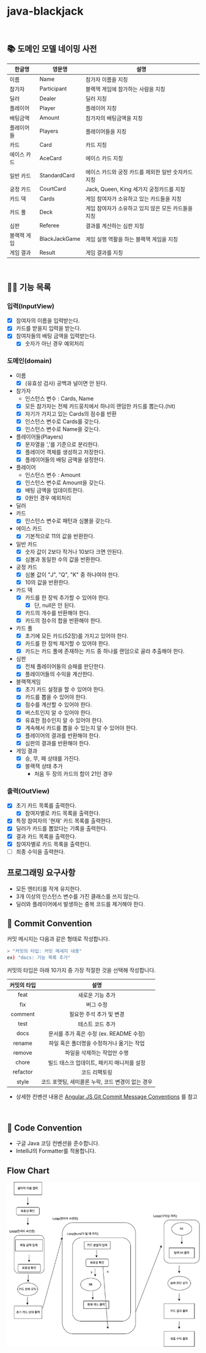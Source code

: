 # java-blackjack

<br>

## 📚 도메인 모델 네이밍 사전

| 한글명    | 영문명           | 설명                            |
|--------|---------------|-------------------------------|
| 이름     | Name          | 참가자 이름을 지칭
| 참가자    | Participant   | 블랙잭 게임에 참가하는 사람을 지칭           |
| 딜러     | Dealer        | 딜러 지칭                         |
| 플레이어   | Player        | 플레이어 지칭                       |
| 배팅금액 | Amount | 참가자의 배팅금액을 지칭|
| 플레이어들  | Players       | 플레이어들을 지칭                     |
| 카드     | Card          | 카드 지칭                         |
| 에이스 카드 | AceCard       | 에이스 카드 지칭                     |
| 일반 카드  | StandardCard  | 에이스 카드와 궁정 카드를 제외한 일반 숫자카드 지칭 |
| 궁정 카드  | CourtCard     | Jack, Queen, King 세가지 궁정카드를 지칭 |
| 카드 덱   | Cards         | 게임 참여자가 소유하고 있는 카드들을 지칭       |
| 카드 풀   | Deck          | 게임 참여자가 소유하고 있지 않은 모든 카드들을 지칭 |
| 심판     | Referee       | 결과를 계산하는 심판 지칭  |
| 블랙잭 게임 | BlackJackGame | 게임 실행 역활을 하는 블랙잭 게임을 지칭 | 
| 게임 결과  | Result | 게임 결과를 지칭 |

<br>

## 👨‍🍳 기능 목록

### 입력(InputView)

- [x] 참여자의 이름을 입력받는다.
- [x] 카드를 받을지 입력을 받는다.
- [x] 참여자들의 배팅 금액을 입력받는다.
  - [x] 숫자가 아닌 경우 예외처리

### 도메인(domain)

- 이름
    - [x] (유효성 검사) 공백과 널이면 안 된다.
- 참가자
    - 인스턴스 변수 : Cards, Name
    - [x] 모든 참가자는 전체 카드뭉치에서 하나의 랜덤한 카드를 뽑는다.(hit)
    - [x] 자기가 가지고 있는 Cards의 점수를 반환
    - [x] 인스턴스 변수로 Cards를 갖는다.
    - [x] 인스턴스 변수로 Name을 갖는다.
- 플레이어들(Players)
    - [x] 문자열을 ','를 기준으로 분리한다.
    - [x] 플레이어 객체를 생성하고 저장한다.
    - [x] 플레이어들의 배팅 금액을 설정한다.
- 플레이어
  - 인스턴스 변수 : Amount 
  - [x] 인스턴스 변수로 Amount을 갖는다.
  - [x] 배팅 금액을 업데이트한다.
  - [x] 0원인 경우 예외처리
- 딜러
- 카드
    - [x] 인스턴스 변수로 패턴과 심볼을 갖는다.
- 에이스 카드
    - [x] 기본적으로 11의 값을 반환한다.
- 일반 카드
    - [x] 숫자 값이 2보다 작거나 10보다 크면 안된다.
    - [x] 심볼과 동일한 수의 값을 반환한다.
- 궁정 카드
    - [x] 심볼 값이 "J", "Q", "K" 중 하나여야 한다.
    - [x] 10의 값을 반환한다.
- 카드 덱
    - [x] 카드를 한 장씩 추가할 수 있어야 한다.
        - [x] 단, null은 안 된다.
    - [x] 카드의 개수를 반환해야 한다.
    - [x] 카드의 점수의 합을 반환해야 한다.
- 카드 풀
    - [x] 초기에 모든 카드(52장)를 가지고 있어야 한다.
    - [x] 카드를 한 장씩 제거할 수 있어야 한다.
    - [x] 카드는 카드 풀에 존재하는 카드 중 하나를 랜덤으로 골라 추출해야 한다.
- 심판
    - [x] 전체 플레이어들의 승패를 판단한다.
    - [x] 플레이어들의 수익을 계산한다. 
- 블랙잭게임
    -  [x] 초기 카드 설정을 할 수 있어야 한다.
    -  [x] 카드를 뽑을 수 있어야 한다.
    -  [x] 점수를 계산할 수 있어야 한다.
    -  [x] 버스트인지 알 수 있어야 한다.
    -  [x] 유효한 점수인지 알 수 있어야 한다.
    -  [x] 계속해서 카드를 뽑을 수 있는지 알 수 있어야 한다.
    -  [x] 플레이어의 결과를 반환해야 한다.
    -  [x] 심판의 결과를 반환해야 한다.
- 게임 결과
  - [x] 승, 무, 패 상태를 가진다.
  - [x] 블랙잭 상태 추가
    - 처음 두 장의 카드의 합이 21인 경우

### 출력(OutView)

- [x] 초기 카드 목록를 출력한다.
    - [x] 참여자별로 카드 목록을 출력한다.
- [x] 특정 참여자의 '현재' 카드 목록를 출력한다.
- [x] 딜러가 카드를 뽑았다는 기록을 출력한다.
- [x] 결과 카드 목록을 출력한다.
- [x] 참여자별로 카드 목록을 출력한다.
- [ ] 최종 수익을 출력한다.

## 프로그래밍 요구사항

- 모든 엔티티를 작게 유지한다.
- 3개 이상의 인스턴스 변수를 가진 클래스를 쓰지 않는다.
- 딜러와 플레이어에서 발생하는 중복 코드를 제거해야 한다.

## 📌 Commit Convention

커밋 메시지는 다음과 같은 형태로 작성합니다.

```Bash
> "커밋의 타입: 커밋 메세지 내용"
ex) "docs: 기능 목록 추가"
```

커밋의 타입은 아래 10가지 중 가장 적절한 것을 선택해 작성합니다.

| 커밋의 타입 |                       설명                        |
| :---------: | :-----------------------------------------------: |
|    feat     |                 새로운 기능 추가                  |
|     fix     |                     버그 수정                     |
|   comment   |             필요한 주석 추가 및 변경              |
|    test     |                 테스트 코드 추가                  |
|    docs     |      문서를 추가 혹은 수정 (ex. README 수정)      |
|   rename    |     파일 혹은 폴더명을 수정하거나 옮기는 작업     |
|   remove    |            파일을 삭제하는 작업만 수행            |
|    chore    |    빌드 태스크 업데이트, 패키지 매니저를 설정     |
|  refactor   |                   코드 리팩토링                   |
|    style    | 코드 포맷팅, 세미콜론 누락, 코드 변경이 없는 경우 |

- 상세한 컨벤션
  내용은 [Angular JS Git Commit Message Conventions](https://gist.github.com/stephenparish/9941e89d80e2bc58a153)
  를 참고

<br>

## 📌 Code Convention

- 구글 Java 코딩 컨벤션을 준수합니다.
- IntelliJ의 Formatter를 적용합니다.

## Flow Chart
![](../docs/FlowChart.png)